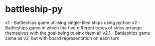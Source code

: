 # battleship-py
v1 - Battleships game utilising single-tiled ships using python
v2 - Battleships game in which the five different types of ships arrange themselves with the goal being to sink them all
v2.1 - Battleships game same as v2, but with board representation on each turn
